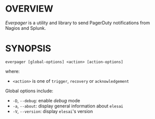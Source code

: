 # OVERVIEW

*Everpager* is a utility and library to send PagerDuty notifications from Nagios and Splunk.

# SYNOPSIS

    everpager [global-options] <action> [action-options]

where:

* `<action>` is one of `trigger`, `recovery` or `acknowledgement`

Global options include:

* `-D`, `--debug`: enable *debug* mode
* `-a`, `--about`: display general information about `elesai`
* `-V`, `--version`: display `elesai`'s version
